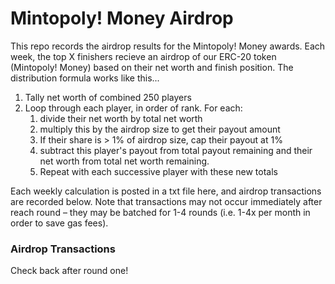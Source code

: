 # Mintopoly! Money Airdrop

This repo records the airdrop results for the Mintopoly! Money awards. Each week, the top X finishers recieve an airdrop of our ERC-20 token (Mintopoly! Money) based on their net worth and finish position. The distribution formula works like this...

1. Tally net worth of combined 250 players
2. Loop through each player, in order of rank. For each:
	1. divide their net worth by total net worth
	2. multiply this by the airdrop size to get their payout amount
	3. If their share is > 1% of airdrop size, cap their payout at 1%
	4. subtract this player's payout from total payout remaining and their net worth from total net worth remaining.
	5. Repeat with each successive player with these new totals 


Each weekly calculation is posted in a txt file here, and airdrop transactions are recorded below. Note that transactions may not occur immediately after reach round – they may be batched for 1-4 rounds (i.e. 1-4x per month in order to save gas fees).


### Airdrop Transactions

Check back after round one!
